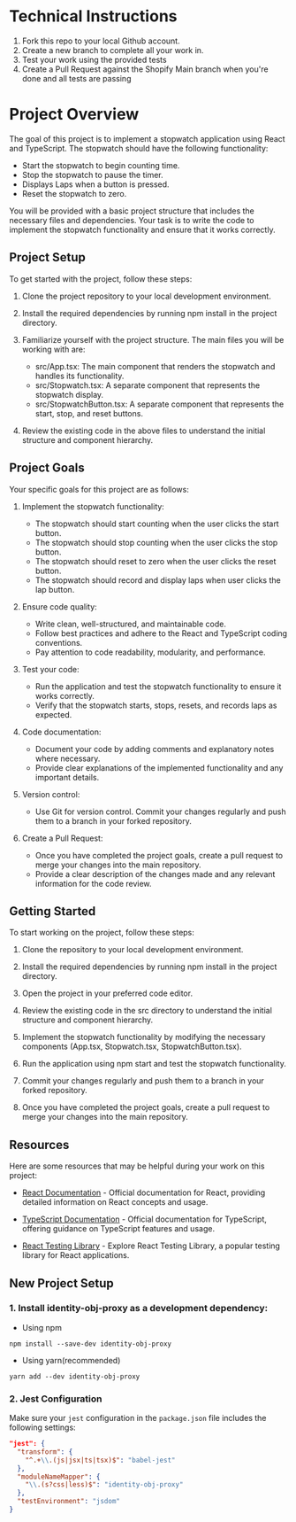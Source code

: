 # Technical Instructions

1. Fork this repo to your local Github account.
2. Create a new branch to complete all your work in.
3. Test your work using the provided tests
4. Create a Pull Request against the Shopify Main branch when you're done and all tests are passing

# Project Overview

The goal of this project is to implement a stopwatch application using React and TypeScript. The stopwatch should have the following functionality:

- Start the stopwatch to begin counting time.
- Stop the stopwatch to pause the timer.
- Displays Laps when a button is pressed.
- Reset the stopwatch to zero.

You will be provided with a basic project structure that includes the necessary files and dependencies. Your task is to write the code to implement the stopwatch functionality and ensure that it works correctly.

## Project Setup

To get started with the project, follow these steps:

1. Clone the project repository to your local development environment.

2. Install the required dependencies by running npm install in the project directory.

3. Familiarize yourself with the project structure. The main files you will be working with are:

   - src/App.tsx: The main component that renders the stopwatch and handles its functionality.
   - src/Stopwatch.tsx: A separate component that represents the stopwatch display.
   - src/StopwatchButton.tsx: A separate component that represents the start, stop, and reset buttons.

4. Review the existing code in the above files to understand the initial structure and component hierarchy.

## Project Goals

Your specific goals for this project are as follows:

1. Implement the stopwatch functionality:

   - The stopwatch should start counting when the user clicks the start button.
   - The stopwatch should stop counting when the user clicks the stop button.
   - The stopwatch should reset to zero when the user clicks the reset button.
   - The stopwatch should record and display laps when user clicks the lap button.

2. Ensure code quality:

   - Write clean, well-structured, and maintainable code.
   - Follow best practices and adhere to the React and TypeScript coding conventions.
   - Pay attention to code readability, modularity, and performance.

3. Test your code:

   - Run the application and test the stopwatch functionality to ensure it works correctly.
   - Verify that the stopwatch starts, stops, resets, and records laps as expected.

4. Code documentation:

   - Document your code by adding comments and explanatory notes where necessary.
   - Provide clear explanations of the implemented functionality and any important details.

5. Version control:

   - Use Git for version control. Commit your changes regularly and push them to a branch in your forked repository.

6. Create a Pull Request:
   - Once you have completed the project goals, create a pull request to merge your changes into the main repository.
   - Provide a clear description of the changes made and any relevant information for the code review.

## Getting Started

To start working on the project, follow these steps:

1. Clone the repository to your local development environment.

2. Install the required dependencies by running npm install in the project directory.

3. Open the project in your preferred code editor.

4. Review the existing code in the src directory to understand the initial structure and component hierarchy.

5. Implement the stopwatch functionality by modifying the necessary components (App.tsx, Stopwatch.tsx, StopwatchButton.tsx).

6. Run the application using npm start and test the stopwatch functionality.

7. Commit your changes regularly and push them to a branch in your forked repository.

8. Once you have completed the project goals, create a pull request to merge your changes into the main repository.

## Resources

Here are some resources that may be helpful during your work on this project:

- [React Documentation](https://reactjs.org/docs/getting-started.html) - Official documentation for React, providing detailed information on React concepts and usage.

- [TypeScript Documentation](https://www.typescriptlang.org/docs/) - Official documentation for TypeScript, offering guidance on TypeScript features and usage.

- [React Testing Library](https://testing-library.com/docs/react-testing-library/intro/) - Explore React Testing Library, a popular testing library for React applications.

## New Project Setup

### 1. Install identity-obj-proxy as a development dependency:

- Using npm

```
npm install --save-dev identity-obj-proxy
```

- Using yarn(recommended)

```
yarn add --dev identity-obj-proxy
```

### 2. Jest Configuration

Make sure your `jest` configuration in the `package.json` file includes the following settings:

```json
"jest": {
  "transform": {
    "^.+\\.(js|jsx|ts|tsx)$": "babel-jest"
  },
  "moduleNameMapper": {
    "\\.(s?css|less)$": "identity-obj-proxy"
  },
  "testEnvironment": "jsdom"
}
```
